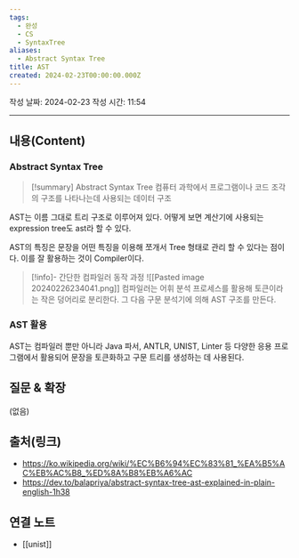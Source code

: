 ```yaml
---
tags:
  - 완성
  - CS
  - SyntaxTree
aliases:
  - Abstract Syntax Tree
title: AST
created: 2024-02-23T00:00:00.000Z
---
```

작성 날짜: 2024-02-23
작성 시간: 11:54


----
## 내용(Content)
### Abstract Syntax Tree
>[!summary] Abstract Syntax Tree
>컴퓨터 과학에서 프로그램이나 코드 조각의 구조를 나타나는데 사용되는 데이터 구조

AST는 이름 그대로 트리 구조로 이루어져 있다. 어떻게 보면 계산기에 사용되는 expression tree도 ast라 할 수 있다.

AST의 특징은 문장을 어떤 특징을 이용해 쪼개서 Tree 형태로 관리 할 수 있다는 점이다.
이를 잘 활용하는 것이 Compiler이다. 

>[!info]- 간단한 컴파일러 동작 과정
>![[Pasted image 20240226234041.png]]
>컴파일러는 어휘 분석 프로세스를 활용해 토큰이라는 작은 덩어리로 분리한다. 그 다음 구문 분석기에 의해 AST 구조를 만든다.


### AST 활용
AST는 컴파일러 뿐만 아니라 Java 파서, ANTLR, UNIST, Linter 등 다양한 응용 프로그램에서 활용되어 문장을 토큰화하고 구문 트리를 생성하는 데 사용된다.




## 질문 & 확장

(없음)

## 출처(링크)
- https://ko.wikipedia.org/wiki/%EC%B6%94%EC%83%81_%EA%B5%AC%EB%AC%B8_%ED%8A%B8%EB%A6%AC
- https://dev.to/balapriya/abstract-syntax-tree-ast-explained-in-plain-english-1h38

## 연결 노트
- [[unist]]








